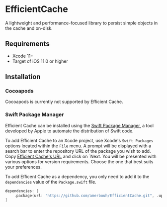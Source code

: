 # EfficientCache

A lightweight and performance-focused library to persist simple objects in the cache and on-disk. 

## Requirements

- Xcode 11+
- Target of iOS 11.0 or higher

## Installation

### Cocoapods

Cocoapods is currently not supported by Efficient Cache.

### Swift Package Manager

Efficient Cache can be installed using the [Swift Package Manager](https://swift.org/package-manager/), a tool developed by Apple to automate the distribution of Swift code. 

To add Efficient Cache to an Xcode project, use Xcode's `Swift Packages` options located within the `File` menu. A prompt will be displayed with a search bar to enter the repository URL of the package you wish to add. Copy [Efficient Cache's URL](https://github.com/anas-merbouh/EfficientCache.git) and click on `Next. You will be presented with various options for version requirements. Choose the one that best suits your preferences.

To add Efficent Cache as a dependency, you only need to add it to the `dependencies` value of the `Package.swift` file.

```swift
dependencies: [
    .package(url: "https://github.com/amerbouh/EfficientCache.git", .upToNextMajor(from: "1.0.0"))
]
```
